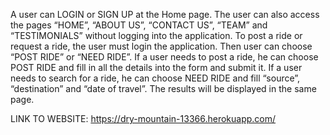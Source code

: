 A user can LOGIN or SIGN UP at the Home page.
The user can also access the pages “HOME”, “ABOUT US”, “CONTACT US”, “TEAM” and “TESTIMONIALS” without logging into the application. 
To post a ride or request a ride, the user must login the application. Then user can choose “POST RIDE” or “NEED RIDE”.
If  a user needs to post a ride, he can choose POST RIDE and fill in all the details into the form and submit it.
If a user needs to search for a ride, he can choose NEED RIDE and fill “source”, “destination” and “date of travel”. The results will be displayed in the same page.

LINK TO WEBSITE:  https://dry-mountain-13366.herokuapp.com/
